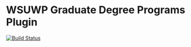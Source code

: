 # WSUWP Graduate Degree Programs Plugin

[![Build Status](https://travis-ci.org/washingtonstateuniversity/WSUWP-Plugin-Graduate-School-Degree-Programs.svg?branch=master)](https://travis-ci.org/washingtonstateuniversity/WSUWP-Plugin-Graduate-School-Degree-Programs)
